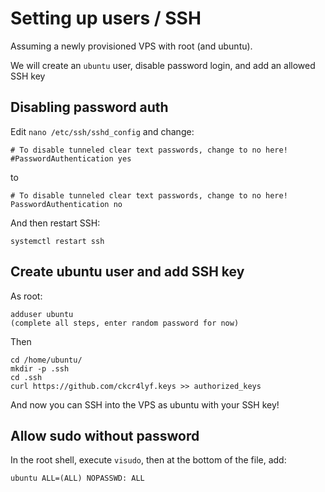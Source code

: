 # Setting up users / SSH

Assuming a newly provisioned VPS with root (and ubuntu).

We will create an `ubuntu` user, disable password login, and add an allowed SSH key

## Disabling password auth

Edit `nano /etc/ssh/sshd_config` and change:

```
# To disable tunneled clear text passwords, change to no here!
#PasswordAuthentication yes
```
to
```
# To disable tunneled clear text passwords, change to no here!
PasswordAuthentication no
```

And then restart SSH:

```
systemctl restart ssh
```

## Create ubuntu user and add SSH key

As root:
```
adduser ubuntu
(complete all steps, enter random password for now)
```

Then
```
cd /home/ubuntu/
mkdir -p .ssh
cd .ssh
curl https://github.com/ckcr4lyf.keys >> authorized_keys
```

And now you can SSH into the VPS as ubuntu with your SSH key!

## Allow sudo without password

In the root shell, execute `visudo`, then at the bottom of the file, add:

```
ubuntu ALL=(ALL) NOPASSWD: ALL
```